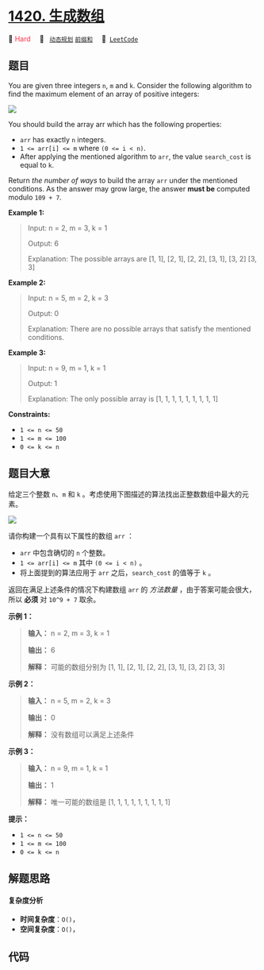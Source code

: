 # [1420. 生成数组](https://leetcode.com/problems/build-array-where-you-can-find-the-maximum-exactly-k-comparisons)

🔴 <font color=#ff334b>Hard</font>&emsp; 🔖&ensp; [`动态规划`](/outline/tag/dynamic-programming.md) [`前缀和`](/outline/tag/prefix-sum.md)&emsp; 🔗&ensp;[`LeetCode`](https://leetcode.com/problems/build-array-where-you-can-find-the-maximum-exactly-k-comparisons)

## 题目

You are given three integers `n`, `m` and `k`. Consider the following
algorithm to find the maximum element of an array of positive integers:

![](https://assets.leetcode.com/uploads/2020/04/02/e.png)

You should build the array arr which has the following properties:

  * `arr` has exactly `n` integers.
  * `1 <= arr[i] <= m` where `(0 <= i < n)`.
  * After applying the mentioned algorithm to `arr`, the value `search_cost` is equal to `k`.

Return _the number of ways_ to build the array `arr` under the mentioned
conditions. As the answer may grow large, the answer **must be** computed
modulo `109 + 7`.



**Example 1:**

> Input: n = 2, m = 3, k = 1
> 
> Output: 6
> 
> Explanation: The possible arrays are [1, 1], [2, 1], [2, 2], [3, 1], [3, 2] [3, 3]

**Example 2:**

> Input: n = 5, m = 2, k = 3
> 
> Output: 0
> 
> Explanation: There are no possible arrays that satisfy the mentioned conditions.

**Example 3:**

> Input: n = 9, m = 1, k = 1
> 
> Output: 1
> 
> Explanation: The only possible array is [1, 1, 1, 1, 1, 1, 1, 1, 1]

**Constraints:**

  * `1 <= n <= 50`
  * `1 <= m <= 100`
  * `0 <= k <= n`


## 题目大意

给定三个整数 `n`、`m` 和 `k` 。考虑使用下图描述的算法找出正整数数组中最大的元素。

![](https://assets.leetcode-cn.com/aliyun-lc-upload/uploads/2020/04/19/e.png)

请你构建一个具有以下属性的数组 `arr` ：

  * `arr` 中包含确切的 `n` 个整数。
  * `1 <= arr[i] <= m` 其中 `(0 <= i < n)` 。
  * 将上面提到的算法应用于 `arr` 之后，`search_cost` 的值等于 `k` 。

返回在满足上述条件的情况下构建数组 `arr` 的 _方法数量_  ，由于答案可能会很大，所以 **必须** 对 `10^9 + 7` 取余。



**示例 1：**

> 
> 
> 
> 
> 
> **输入：** n = 2, m = 3, k = 1
> 
> **输出：** 6
> 
> **解释：** 可能的数组分别为 [1, 1], [2, 1], [2, 2], [3, 1], [3, 2] [3, 3]
> 
> 

**示例 2：**

> 
> 
> 
> 
> 
> **输入：** n = 5, m = 2, k = 3
> 
> **输出：** 0
> 
> **解释：** 没有数组可以满足上述条件
> 
> 

**示例 3：**

> 
> 
> 
> 
> 
> **输入：** n = 9, m = 1, k = 1
> 
> **输出：** 1
> 
> **解释：** 唯一可能的数组是 [1, 1, 1, 1, 1, 1, 1, 1, 1]
> 
> 



**提示：**

  * `1 <= n <= 50`
  * `1 <= m <= 100`
  * `0 <= k <= n`


## 解题思路

#### 复杂度分析

- **时间复杂度**：`O()`，
- **空间复杂度**：`O()`，

## 代码

```javascript

```